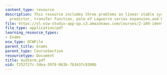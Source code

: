 ```yaml
---
content_type: resource
description: This resource includes three problems on linear stable system, one-step-ahead
  predictor, transfer function, pole of Laguerre series expansion,and Kalman filter.
file: https://ol-ocw-studio-app-qa.s3.amazonaws.com/courses/2-160-identification-estimation-and-learning-spring-2006/f252f27c3dea3978063b7b343fc8300b_midterm.pdf
file_type: application/pdf
learning_resource_types:
- Exams
ocw_type: OCWFile
parent_title: Exams
parent_type: CourseSection
resourcetype: Document
title: midterm.pdf
uid: f252f27c-3dea-3978-063b-7b343fc8300b
---
```

